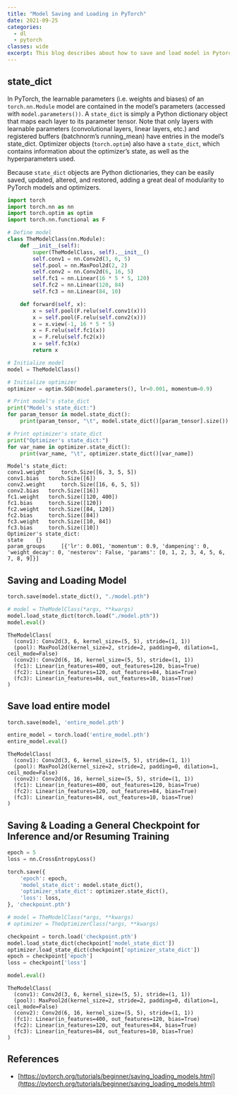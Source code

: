 ```yaml
---
title: "Model Saving and Loading in PyTorch"
date: 2021-09-25
categories:
  - dl
  - pytorch
classes: wide
excerpt: This blog describes about how to save and load model in Pytorch.
---
```


## state_dict
In PyTorch, the learnable parameters (i.e. weights and biases) of an `torch.nn.Module` model are contained in the model’s parameters (accessed with `model.parameters())`. A `state_dict` is simply a Python dictionary object that maps each layer to its parameter tensor. Note that only layers with learnable parameters (convolutional layers, linear layers, etc.) and registered buffers (batchnorm’s running_mean) have entries in the model’s state_dict. Optimizer objects (`torch.optim`) also have a `state_dict`, which contains information about the optimizer’s state, as well as the hyperparameters used.

Because `state_dict` objects are Python dictionaries, they can be easily saved, updated, altered, and restored, adding a great deal of modularity to PyTorch models and optimizers.


```python
import torch
import torch.nn as nn
import torch.optim as optim
import torch.nn.functional as F

# Define model
class TheModelClass(nn.Module):
    def __init__(self):
        super(TheModelClass, self).__init__()
        self.conv1 = nn.Conv2d(3, 6, 5)
        self.pool = nn.MaxPool2d(2, 2)
        self.conv2 = nn.Conv2d(6, 16, 5)
        self.fc1 = nn.Linear(16 * 5 * 5, 120)
        self.fc2 = nn.Linear(120, 84)
        self.fc3 = nn.Linear(84, 10)

    def forward(self, x):
        x = self.pool(F.relu(self.conv1(x)))
        x = self.pool(F.relu(self.conv2(x)))
        x = x.view(-1, 16 * 5 * 5)
        x = F.relu(self.fc1(x))
        x = F.relu(self.fc2(x))
        x = self.fc3(x)
        return x
```


```python
# Initialize model
model = TheModelClass()

# Initialize optimizer
optimizer = optim.SGD(model.parameters(), lr=0.001, momentum=0.9)

# Print model's state_dict
print("Model's state_dict:")
for param_tensor in model.state_dict():
    print(param_tensor, "\t", model.state_dict()[param_tensor].size())

# Print optimizer's state_dict
print("Optimizer's state_dict:")
for var_name in optimizer.state_dict():
    print(var_name, "\t", optimizer.state_dict()[var_name])
```

    Model's state_dict:
    conv1.weight 	 torch.Size([6, 3, 5, 5])
    conv1.bias 	 torch.Size([6])
    conv2.weight 	 torch.Size([16, 6, 5, 5])
    conv2.bias 	 torch.Size([16])
    fc1.weight 	 torch.Size([120, 400])
    fc1.bias 	 torch.Size([120])
    fc2.weight 	 torch.Size([84, 120])
    fc2.bias 	 torch.Size([84])
    fc3.weight 	 torch.Size([10, 84])
    fc3.bias 	 torch.Size([10])
    Optimizer's state_dict:
    state 	 {}
    param_groups 	 [{'lr': 0.001, 'momentum': 0.9, 'dampening': 0, 'weight_decay': 0, 'nesterov': False, 'params': [0, 1, 2, 3, 4, 5, 6, 7, 8, 9]}]


## Saving and Loading Model


```python
torch.save(model.state_dict(), "./model.pth")
```


```python
# model = TheModelClass(*args, **kwargs)
model.load_state_dict(torch.load("./model.pth"))
model.eval()
```




    TheModelClass(
      (conv1): Conv2d(3, 6, kernel_size=(5, 5), stride=(1, 1))
      (pool): MaxPool2d(kernel_size=2, stride=2, padding=0, dilation=1, ceil_mode=False)
      (conv2): Conv2d(6, 16, kernel_size=(5, 5), stride=(1, 1))
      (fc1): Linear(in_features=400, out_features=120, bias=True)
      (fc2): Linear(in_features=120, out_features=84, bias=True)
      (fc3): Linear(in_features=84, out_features=10, bias=True)
    )



## Save load entire model


```python
torch.save(model, 'entire_model.pth')
```


```python
entire_model = torch.load('entire_model.pth')
entire_model.eval()
```




    TheModelClass(
      (conv1): Conv2d(3, 6, kernel_size=(5, 5), stride=(1, 1))
      (pool): MaxPool2d(kernel_size=2, stride=2, padding=0, dilation=1, ceil_mode=False)
      (conv2): Conv2d(6, 16, kernel_size=(5, 5), stride=(1, 1))
      (fc1): Linear(in_features=400, out_features=120, bias=True)
      (fc2): Linear(in_features=120, out_features=84, bias=True)
      (fc3): Linear(in_features=84, out_features=10, bias=True)
    )



## Saving & Loading a General Checkpoint for Inference and/or Resuming Training


```python
epoch = 5
loss = nn.CrossEntropyLoss()

torch.save({
    'epoch': epoch,
    'model_state_dict': model.state_dict(),
    'optimizer_state_dict': optimizer.state_dict(),
    'loss': loss,
}, 'checkpoint.pth')

```


```python
# model = TheModelClass(*args, **kwargs)
# optimizer = TheOptimizerClass(*args, **kwargs)

checkpoint = torch.load('checkpoint.pth')
model.load_state_dict(checkpoint['model_state_dict'])
optimizer.load_state_dict(checkpoint['optimizer_state_dict'])
epoch = checkpoint['epoch']
loss = checkpoint['loss']

model.eval()
```




    TheModelClass(
      (conv1): Conv2d(3, 6, kernel_size=(5, 5), stride=(1, 1))
      (pool): MaxPool2d(kernel_size=2, stride=2, padding=0, dilation=1, ceil_mode=False)
      (conv2): Conv2d(6, 16, kernel_size=(5, 5), stride=(1, 1))
      (fc1): Linear(in_features=400, out_features=120, bias=True)
      (fc2): Linear(in_features=120, out_features=84, bias=True)
      (fc3): Linear(in_features=84, out_features=10, bias=True)
    )



## References
- [https://pytorch.org/tutorials/beginner/saving_loading_models.html](https://pytorch.org/tutorials/beginner/saving_loading_models.html)
